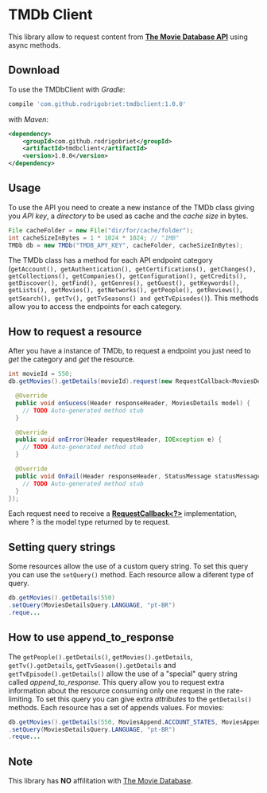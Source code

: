 # TMDb Client
This library allow to request content from **[The Movie Database API](https://developers.themoviedb.org/3/getting-started/introduction)** using async methods.

## Download
To use the TMDbClient with _Gradle_:
```gradle
compile 'com.github.rodrigobriet:tmdbclient:1.0.0'
```
with _Maven_:
```xml
<dependency>
    <groupId>com.github.rodrigobriet</groupId>
    <artifactId>tmdbclient</artifactId>
    <version>1.0.0</version>
</dependency>
```

## Usage
To use the API you need to create a new instance of the TMDb class giving you _API key_, a _directory_ to be used as cache and the _cache size_ in bytes.
```java
File cacheFolder = new File("dir/for/cache/folder");
int cacheSizeInBytes = 1 * 1024 * 1024; // "1MB"
TMDb db = new TMDb("TMDB_APY_KEY", cacheFolder, cacheSizeInBytes);
```
The TMDb class has a method for each API endpoint category (```getAccount(), getAuthentication(), getCertifications(), getChanges(), getCollections(), getCompanies(), getConfiguration(), getCredits(), getDiscover(), getFind(), getGenres(), getGuest(), getKeywords(), getLists(), getMovies(), getNetworks(), getPeople(), getReviews(), getSearch(), getTv(), getTvSeasons() and getTvEpisodes()```). This methods allow you to access the endpoints for each category.

## How to request a resource

After you have a instance of TMDb, to request a endpoint you just need to _get_ the category and _get_ the resource.
```java
int movieId = 550;
db.getMovies().getDetails(movieId).request(new RequestCallback<MoviesDetails>() {

  @Override
  public void onSucess(Header responseHeader, MoviesDetails model) {
    // TODO Auto-generated method stub
  }

  @Override
  public void onError(Header requestHeader, IOException e) {
    // TODO Auto-generated method stub
  }

  @Override
  public void OnFail(Header responseHeader, StatusMessage statusMessage) {
    // TODO Auto-generated method stub
  }
});
```
Each request need to receive a **[RequestCallback<?>](https://github.com/rodrigobriet/TMDbClient/blob/master/src/main/java/br/com/rodrigobriet/tmdbclient/core/requests/interfaces/RequestCallback.java)** implementation, where ? is the model type returned by te request.

## Setting query strings
Some resources allow the use of a custom query string. To set this query you can use the ```setQuery()``` method. Each resource allow a diferent type of query.
```java
db.getMovies().getDetails(550)
.setQuery(MoviesDetailsQuery.LANGUAGE, "pt-BR")
.reque...
```

## How to use append_to_response
The ```getPeople().getDetails()```, ```getMovies().getDetails```, ```getTv().getDetails```, ```getTvSeason().getDetails``` and ```getTvEpisode().getDetails()``` allow the use of a "special" query string called _append_to_response_. This query allow you to request extra information about the resource consuming only one request in the rate-limiting.
To set this query you can give extra _attributes_ to the ```getDetails()``` methods. Each resource has a set of appends values. For movies:
```java
db.getMovies().getDetails(550, MoviesAppend.ACCOUNT_STATES, MoviesAppend.ALTERNATIVE_TITLES, MoviesAppend.CREDITS, MoviesAppend.EXTERNAL_IDS, MoviesAppend.IMAGES, MoviesAppend.KEYWORDS, MoviesAppend.LISTS, MoviesAppend.RECOMMENDATIONS, MoviesAppend.RELEASE_DATES, MoviesAppend.REVIEWS, MoviesAppend.SIMILAR, MoviesAppend.TRANSLATIONS, MoviesAppend.VIDEOS)
.setQuery(MoviesDetailsQuery.LANGUAGE, "pt-BR")
.reque...
```

## Note
This library has **NO** affilitation with [The Movie Database](https://www.themoviedb.org/).
